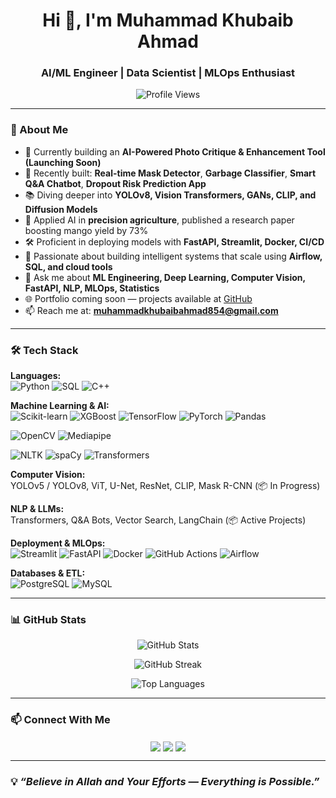 <h1 align="center">Hi 👋, I'm Muhammad Khubaib Ahmad</h1>
<h3 align="center">AI/ML Engineer | Data Scientist | MLOps Enthusiast</h3>

<p align="center">
  <img src="https://komarev.com/ghpvc/?username=Khubaib8281&label=Profile%20views&color=0e75b6&style=flat" alt="Profile Views" />
</p>

---

### 🚀 About Me

- 🔬 Currently building an **AI-Powered Photo Critique & Enhancement Tool (Launching Soon)**
- 🤖 Recently built: **Real-time Mask Detector**, **Garbage Classifier**, **Smart Q&A Chatbot**, **Dropout Risk Prediction App**
- 📚 Diving deeper into **YOLOv8, Vision Transformers, GANs, CLIP, and Diffusion Models**
- 🧠 Applied AI in **precision agriculture**, published a research paper boosting mango yield by 73%
- 🛠️ Proficient in deploying models with **FastAPI, Streamlit, Docker, CI/CD**
- 🧪 Passionate about building intelligent systems that scale using **Airflow, SQL, and cloud tools**
- 💬 Ask me about **ML Engineering, Deep Learning, Computer Vision, FastAPI, NLP, MLOps, Statistics**
- 🌐 Portfolio coming soon — projects available at [GitHub](https://github.com/Khubaib8281)
- 📫 Reach me at: **muhammadkhubaibahmad854@gmail.com**

---

### 🛠️ Tech Stack

**Languages:**  
![Python](https://img.shields.io/badge/Python-3776AB?style=for-the-badge&logo=python&logoColor=white)
![SQL](https://img.shields.io/badge/SQL-003B57?style=for-the-badge&logo=mysql&logoColor=white)
![C++](https://img.shields.io/badge/C++-00599C?style=for-the-badge&logo=cplusplus&logoColor=white)

**Machine Learning & AI:**  
![Scikit-learn](https://img.shields.io/badge/Scikit--learn-F7931E?style=for-the-badge&logo=scikit-learn&logoColor=white)
![XGBoost](https://img.shields.io/badge/XGBoost-FF6600?style=for-the-badge)
![TensorFlow](https://img.shields.io/badge/TensorFlow-FF6F00?style=for-the-badge&logo=tensorflow&logoColor=white)
![PyTorch](https://img.shields.io/badge/PyTorch-EE4C2C?style=for-the-badge&logo=pytorch&logoColor=white)
![Pandas](https://img.shields.io/badge/Pandas-150458?style=for-the-badge&logo=pandas&logoColor=white)

<!-- CV Libraries -->
![OpenCV](https://img.shields.io/badge/OpenCV-5C3EE8?style=for-the-badge&logo=opencv&logoColor=white)
![Mediapipe](https://img.shields.io/badge/MediaPipe-FFCC00?style=for-the-badge&logo=google&logoColor=black)

<!-- NLP Libraries -->
![NLTK](https://img.shields.io/badge/NLTK-76B900?style=for-the-badge)
![spaCy](https://img.shields.io/badge/spaCy-09A3D5?style=for-the-badge)
![Transformers](https://img.shields.io/badge/HuggingFace_Transformers-FFD21F?style=for-the-badge&logo=huggingface&logoColor=black)


**Computer Vision:**  
YOLOv5 / YOLOv8, ViT, U-Net, ResNet, CLIP, Mask R-CNN (📦 In Progress)

**NLP & LLMs:**  
Transformers, Q&A Bots, Vector Search, LangChain (📦 Active Projects)

**Deployment & MLOps:**  
![Streamlit](https://img.shields.io/badge/Streamlit-FF4B4B?style=for-the-badge&logo=streamlit&logoColor=white)
![FastAPI](https://img.shields.io/badge/FastAPI-009688?style=for-the-badge)
![Docker](https://img.shields.io/badge/Docker-2496ED?style=for-the-badge&logo=docker&logoColor=white)
![GitHub Actions](https://img.shields.io/badge/GitHub%20Actions-2088FF?style=for-the-badge&logo=githubactions&logoColor=white)
![Airflow](https://img.shields.io/badge/Airflow-017CEE?style=for-the-badge&logo=apacheairflow&logoColor=white)

**Databases & ETL:**  
![PostgreSQL](https://img.shields.io/badge/PostgreSQL-336791?style=for-the-badge&logo=postgresql&logoColor=white)
![MySQL](https://img.shields.io/badge/MySQL-005C84?style=for-the-badge&logo=mysql&logoColor=white)

---

### 📊 GitHub Stats

<p align="center">
  <img src="https://github-readme-stats.vercel.app/api?username=Khubaib8281&show_icons=true&theme=radical" alt="GitHub Stats" />
</p>

<p align="center">
  <img src="https://github-readme-streak-stats.herokuapp.com/?user=Khubaib8281&theme=radical" alt="GitHub Streak" />
</p>

<p align="center">
  <img src="https://github-readme-stats.vercel.app/api/top-langs/?username=Khubaib8281&layout=compact&theme=radical" alt="Top Languages" />
</p>

---

### 📫 Connect With Me

<p align="center">
  <a href="https://linkedin.com/in/muhammad-khubaib-ahmad-" target="_blank"><img align="center" src="https://img.shields.io/badge/LinkedIn-0A66C2?style=for-the-badge&logo=linkedin&logoColor=white" /></a>
  <a href="mailto:muhammadkhubaibahmad854@gmail.com" target="_blank"><img align="center" src="https://img.shields.io/badge/Gmail-D14836?style=for-the-badge&logo=gmail&logoColor=white" /></a>
  <a href="https://github.com/Khubaib8281" target="_blank"><img align="center" src="https://img.shields.io/badge/GitHub-171515?style=for-the-badge&logo=github&logoColor=white" /></a>
</p>

---

### 💡 *“Believe in Allah and Your Efforts — Everything is Possible.”*
